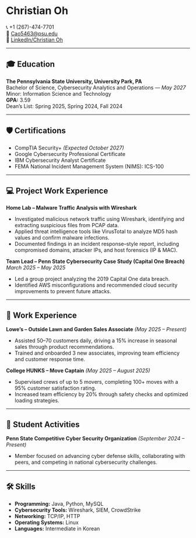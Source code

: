 # Christian Oh

📞 +1 (267)-474-7701  
📧 Cao5463@psu.edu  
🔗 [LinkedIn/Christian Oh](https://linkedin.com/in/ChristianOh)  

---

## 🎓 Education
**The Pennsylvania State University, University Park, PA**  
Bachelor of Science, Cybersecurity Analytics and Operations — *May 2027*  
Minor: Information Science and Technology  
**GPA:** 3.59  
Dean’s List: Spring 2025, Spring 2024, Fall 2024  

---

## 🛡️ Certifications
- CompTIA Security+ *(Expected October 2027)*  
- Google Cybersecurity Professional Certificate  
- IBM Cybersecurity Analyst Certificate  
- FEMA National Incident Management System (NIMS): ICS-100  

---

## 💻 Project Work Experience
**Home Lab – Malware Traffic Analysis with Wireshark**  
- Investigated malicious network traffic using Wireshark, identifying and extracting suspicious files from PCAP data.  
- Applied threat intelligence tools like VirusTotal to analyze MD5 hash values and confirm malware infections.  
- Documented findings in an incident response–style report, including compromised domains, attacker IPs, and host forensics (IP & MAC).  

**Team Lead – Penn State Cybersecurity Case Study (Capital One Breach)**  
*March 2025 – May 2025*  
- Led a group project analyzing the 2019 Capital One data breach.  
- Identified AWS misconfigurations and recommended cloud security improvements to prevent future attacks.  

---

## 💼 Work Experience
**Lowe’s – Outside Lawn and Garden Sales Associate** *(May 2025 – Present)*  
- Assisted 50–70 customers daily, driving a 15% increase in seasonal sales through product recommendations.  
- Trained and onboarded 3 new associates, improving team efficiency and customer response time.  

**College HUNKS – Move Captain** *(May 2025 – August 2025)*  
- Supervised crews of up to 5 movers, completing 100+ moves with a 95% customer satisfaction rating.  
- Increased team efficiency by 20% through safety checks and optimized loading strategies.  

---

## 👥 Student Activities
**Penn State Competitive Cyber Security Organization** *(September 2024 – Present)*  
- Member focused on advancing cyber defense skills, collaborating with peers, and competing in national cybersecurity challenges.  

---

## 🛠️ Skills
- **Programming:** Java, Python, MySQL  
- **Cybersecurity Tools:** Wireshark, SIEM, CrowdStrike  
- **Networking:** TCP/IP, HTTP  
- **Operating Systems:** Linux  
- **Languages:** Intermediate in Korean  
